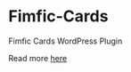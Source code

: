# Fimfic-Cards
Fimfic Cards WordPress Plugin

Read more <a href="http://ffcards.dadiocoleman.com">here</a>
